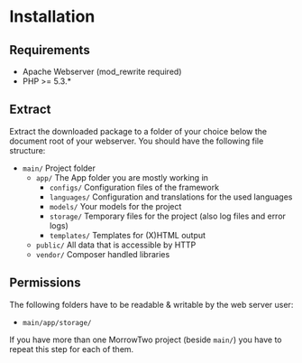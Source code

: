 Installation
============

Requirements
-------------

* Apache Webserver (mod_rewrite required)
* PHP >= 5.3.*

Extract
-------

Extract the downloaded package to a folder of your choice below the document root of your webserver. You should have the following file structure:

* `main/` Project folder
	* `app/` The App folder you are mostly working in
		* `configs/` Configuration files of the framework
		* `languages/` Configuration and translations for the used languages
		* `models/` Your models for the project
		* `storage/` Temporary files for the project (also log files and error logs)
		* `templates/` Templates for (X)HTML output
	* `public/` All data that is accessible by HTTP
	* `vendor/` Composer handled libraries


Permissions
---------------

The following folders have to be readable & writable by the web server user:
 
 * `main/app/storage/`

If you have more than one MorrowTwo project (beside `main/`) you have to repeat this step for each of them.

